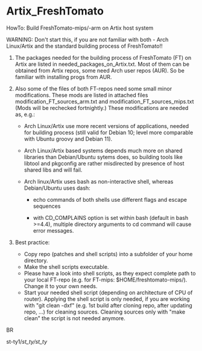 # Artix_FreshTomato
HowTo: Build FreshTomato-mips/-arm on Artix host system 


WARNING: Don't start this, if you are not familiar with both - Arch Linux/Artix and the standard building process of FreshTomato!!

1. The packages needed for the building process of FreshTomato (FT) on Artix are listed in needed_packages_on_Artix.txt.
   Most of them can be obtained from Artix repos, some need Arch user repos (AUR). So be familiar with installing progs from AUR.
2. Also some of the files of both FT-repos need some small minor modifications. These mods are listed in attached files
   modification_FT_sources_arm.txt and modification_FT_sources_mips.txt (Mods will be rechecked fortnightly.)
   These modifications are needed as, e.g.:
   - Arch Linux/Artix use more recent versions of applications, needed for building process (still valid for Debian 10; 
     level more comparable with Ubuntu groovy and Debian 11).
   - Arch Linux/Artix based systems depends much more on shared libraries than Debian/Ubuntu sytems does, so building tools
     like libtool and pkgconfig are rather misdirected by presence of host shared libs and will fail.
   - Arch linux/Artix uses bash as non-interactive shell, whereas Debian/Ubuntu uses dash:
   
      + echo commands of both shells use different flags and escape sequences 
      
      + with CD_COMPLAINS option is set within bash (default in bash >=4.4), multiple directory arguments to cd command will cause error messages. 
   
3. Best practice:
   - Copy repo (patches and shell scripts) into a subfolder of your home directory. 
   - Make the shell scripts executable.
   - Please have a look into shell scripts, as they expect complete path to your local FT-repo (e.g. for FT-mips: $HOME/freshtomato-mips/). Change it to your own needs.
   - Start your needed shell script (depending on architecture of CPU of router). Applying the shell script is only needed, if you are working with "git clean -dxf" (e.g. 1st build after cloning repo, after updating repo, ...) for cleaning sources.  Cleaning sources only with "make clean" the script is not needed anymore. 

BR

st-ty1/_st_ty/st_ty_
